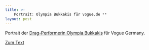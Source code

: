 ```yaml
---
title: >-
    Portrait: Olympia Bukkakis für vogue.de ᵈᵉ
layout: post
---
```

Portrait der [Drag-Performerin Olympia Bukkakis](https://www.instagram.com/olympiabukkakis/) für Vogue Germany.

[Zum Text](https://www.vogue.de/lifestyle/artikel/mehr-davon-olympia-bukkakis)
